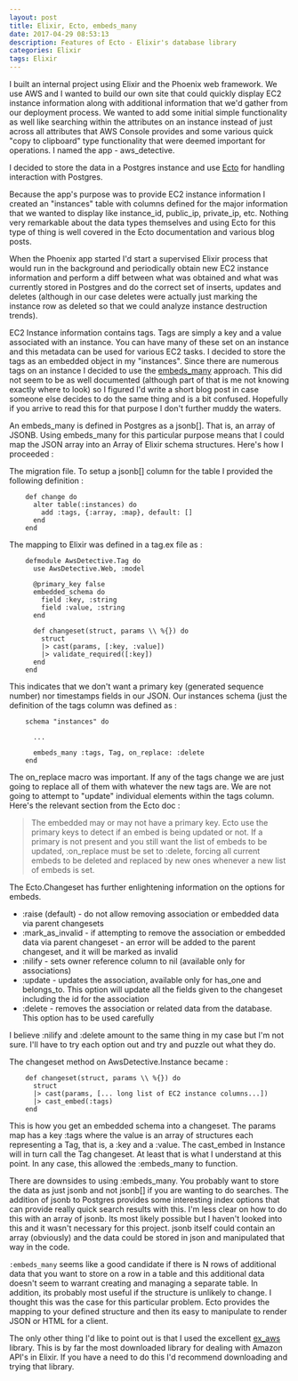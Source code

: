 ```yaml
---
layout: post
title: Elixir, Ecto, embeds_many
date: 2017-04-29 08:53:13
description: Features of Ecto - Elixir's database library
categories: Elixir
tags: Elixir
---
```


I built an internal project using Elixir and the Phoenix web framework. We use
AWS and I wanted to build our own site that could quickly display EC2 instance
information along with additional information that we'd gather from our deployment
process. We wanted to add some initial simple functionality as well like searching
within the attributes on an instance instead of just across all attributes that
AWS Console provides and some various quick "copy to clipboard" type functionality
that were deemed important for operations. I named the app - aws_detective.

I decided to store the data in a Postgres instance and use [Ecto](https://github.com/elixir-ecto/ecto)
for handling interaction with Postgres.

Because the app's purpose was to provide EC2 instance information I created an
"instances" table with columns defined for the major information that we wanted to
display like instance_id, public_ip, private_ip, etc. Nothing very remarkable about
the data types themselves and using Ecto for this type of thing is well covered in
the Ecto documentation and various blog posts.

When the Phoenix app started I'd start a supervised Elixir process that would run in the
background and periodically obtain new EC2 instance information and perform a diff
between what was obtained and what was currently stored in Postgres and do the correct
set of inserts, updates and deletes (although in our case deletes were actually just
marking the instance row as deleted so that we could analyze instance destruction trends).

EC2 Instance information contains tags. Tags are simply a key and a value associated
with an instance. You can have many of these set on an instance and this metadata can
be used for various EC2 tasks. I decided to store the
tags as an embedded object in my "instances". Since there are numerous tags on an instance
I decided to use the [embeds_many](https://hexdocs.pm/ecto/Ecto.Schema.html#embeds_many/3) approach. This did not seem to be as well documented (although part of that is me not knowing exactly where to look)
so I figured I'd write a short blog post in case someone else decides to do the same thing
and is a bit confused. Hopefully if you arrive to read this for that purpose I don't further muddy the waters.

An embeds_many is defined in Postgres as a jsonb[]. That is, an array of JSONB. Using embeds_many
for this particular purpose means that I could map the JSON array into an Array of Elixir
schema structures. Here's how I proceeded :

The migration file. To setup a jsonb[] column for the table I provided the following definition :

```
    def change do
      alter table(:instances) do
        add :tags, {:array, :map}, default: []
      end
    end
```

The mapping to Elixir was defined in a tag.ex file as :

```
    defmodule AwsDetective.Tag do
      use AwsDetective.Web, :model

      @primary_key false
      embedded_schema do
        field :key, :string
        field :value, :string
      end

      def changeset(struct, params \\ %{}) do
        struct
        |> cast(params, [:key, :value])
        |> validate_required([:key])
      end
    end
```

This indicates that we don't want a primary key (generated sequence number) nor timestamps
fields in our JSON. Our instances schema (just the definition of the tags column was defined as :

```
    schema "instances" do

      ...

      embeds_many :tags, Tag, on_replace: :delete
    end
```

The on_replace macro was important. If any of the tags change we are just going to replace all of them
with whatever the new tags are. We are not going to attempt to "update" individual elements within the
tags column. Here's the relevant section from the Ecto doc :

> The embedded may or may not have a primary key. Ecto use the primary keys to detect if an embed is being updated or not. If a primary is not present and you still want the list of embeds to be updated, :on_replace must be set to :delete, forcing all current embeds to be deleted and replaced by new ones whenever a new list of embeds is set.

The Ecto.Changeset has further enlightening information on the options for embeds.

- :raise (default) - do not allow removing association or embedded data via parent changesets
- :mark_as_invalid - if attempting to remove the association or embedded data via parent changeset - an error will be added to the parent changeset, and it will be marked as invalid
- :nilify - sets owner reference column to nil (available only for associations)
- :update - updates the association, available only for has_one and belongs_to. This option will update all the fields given to the changeset including the id for the association
- :delete - removes the association or related data from the database. This option has to be used carefully

I believe :nilify and :delete amount to the same thing in my case but I'm not sure. I'll have to try each option
out and try and puzzle out what they do.

The changeset method on AwsDetective.Instance became :

```
    def changeset(struct, params \\ %{}) do
      struct
      |> cast(params, [... long list of EC2 instance columns...])
      |> cast_embed(:tags)
    end
```

This is how you get an embedded schema into a changeset. The params map has a key :tags where
the value is an array of structures each representing a Tag, that is, a :key and a :value. The
cast_embed in Instance will in turn call the Tag changeset. At least that is what I understand
at this point. In any case, this allowed the :embeds_many to function.

There are downsides to using :embeds_many. You probably want to store the data as just jsonb
and not jsonb[] if you are wanting to do searches. The addition of jsonb to Postgres provides
some interesting index options that can provide really quick search results with this. I'm less
clear on how to do this with an array of jsonb. Its most likely possible but I haven't looked
into this and it wasn't necessary for this project. jsonb itself could contain an array (obviously)
and the data could be stored in json and manipulated that way in the code.

`:embeds_many` seems like a good candidate if there is N rows of additional data that you want to
store on a row in a table and this additional data doesn't seem to warrant creating and managing a separate table.
In addition, its probably most useful if the structure is unlikely to change. I thought this was the case for this particular problem. Ecto provides the mapping to your defined structure and then its easy to manipulate
to render JSON or HTML for a client.

The only other thing I'd like to point out is that I used
the excellent [ex_aws](https://github.com/CargoSense/ex_aws)
library. This is by far the most downloaded library for dealing with Amazon API's in Elixir.
If you have a need to do this I'd recommend downloading and trying that library.
